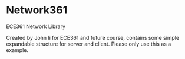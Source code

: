 # Network361
ECE361 Network Library

Created by John li for ECE361 and future course, contains some simple expandable structure for server and client.
Please only use this as a example.

